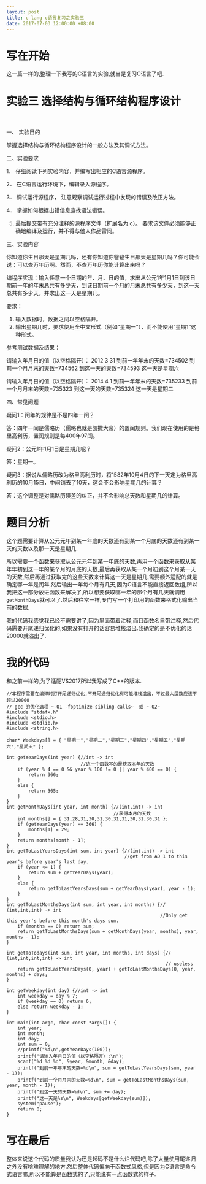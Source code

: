 ```yaml
---
layout: post
title: c lang c语言复习之实验三
date: 2017-07-03 12:00:00 +08:00
---
```


# 写在开始
这一篇一样的,整理一下我写的C语言的实验,就当是复习C语言了吧.

# 实验三 选择结构与循环结构程序设计

　

一、 实验目的

掌握选择结构与循环结构程序设计的一般方法及其调试方法。

二、实验要求

1． 仔细阅读下列实验内容，并编写出相应的C语言源程序。

2． 在C语言运行环境下，编辑录入源程序。

3． 调试运行源程序， 注意观察调试运行过程中发现的错误及改正方法。

4． 掌握如何根据出错信息查找语法错误。

5. 最后提交带有充分注释的源程序文件（扩展名为.c）。 要求该文件必须能够正确地编译及运行，并不得与他人作品雷同。

三、实验内容

你知道你生日那天是星期几吗，还有你知道你爸爸生日那天是星期几吗？你可能会说：可以查万年历啊。然而，不查万年历你能计算出来吗？　   

编程序实现：输入任意一个日期的年、月、日的值，求出从公元1年1月1日到该日期前一年的年末总共有多少天，到该日期前一个月的月末总共有多少天，到这一天总共有多少天，并求出这一天是星期几。

要求：

1. 输入数据时，数据之间以空格隔开。
　
2. 输出星期几时，要求使用全中文形式（例如“星期一”），而不能使用“星期1”这种形式。

参考测试数据及结果：

请输入年月日的值（以空格隔开）：
2012 3 31
到前一年年末的天数=734502
到前一个月月末的天数=734562
到这一天的天数=734593
这一天是星期六

请输入年月日的值（以空格隔开）：
2014 4 1
到前一年年末的天数=735233
到前一个月月末的天数=735323
到这一天的天数=735324
这一天是星期二

四、常见问题

疑问1：闰年的规律是不是四年一闰？

答：四年一闰是儒略历（儒略也就是凯撒大帝）的置闰规则。我们现在使用的是格里高利历，置闰规则是每400年97闰。

疑问2：公元1年1月1日是星期几呢？

答：星期一。

疑问3：据说从儒略历改为格里高利历时，将1582年10月4日的下一天定为格里高利历的10月15日，中间销去了10天，这会不会影响星期几的计算？

答：这个调整是对儒略历误差的纠正，并不会影响总天数和星期几的计算。
# 题目分析
这个题需要计算从公元元年到某一年底的天数还有到某一个月底的天数还有到某一天的天数以及那一天是星期几.

所以需要一个函数来获取从公元元年到某一年底的天数,再用一个函数来获取从某年年初到这一年的某个月的月底的天数,最后再获取从某一个月初到这个月某一天的天数,然后再通过获取完的这些天数来计算这一天是星期几,需要额外适配的就是确定哪一年是闰年,然后输出一年每个月有几天,因为C语言不能直接返回数组,所以我把这一部分放进函数来解决了,所以想要获取哪一年的那个月有几天就调用`getMonthDays`就可以了.然后和往常一样,专门写一个打印用的函数来格式化输出当前的数据.

我的代码我感觉我已经不需要讲了,因为里面带着注释,而且函数名自带注释,然后代码需要开尾递归优化的,如果没有打开的话容易堆栈溢出.我确定的是不优化的话20000就溢出了.
# 我的代码
和之前一样的,为了适配VS2017所以我写成了C++的版本.
```
//本程序需要在编译时打开尾递归优化,不开尾递归优化有可能堆栈溢出，不过最大层数应该不超过20000
// gcc 的优化选项 ~-O1 -foptimize-sibling-calls~  或 ~-O2~
#include "stdafx.h"
#include <stdio.h>
#include <stdlib.h>
#include <string.h>

char* Weekdays[] = { "星期一","星期二","星期三","星期四","星期五","星期六","星期天" };

int getYearDays(int year) {//int -> int
						   //这一个函数写的是获取本年的天数
	if (year % 4 == 0 && year % 100 != 0 || year % 400 == 0) {
		return 366;
	}
	else {
		return 365;
	}
}
int getMonthDays(int year, int month) {//(int,int) -> int
									   //获得本月的天数
	int months[] = { 31,28,31,30,31,30,31,31,30,31,30,31 };
	if (getYearDays(year) == 366) {
		months[1] = 29;
	}
	return months[month - 1];
}
int getToLastYearsDays(int sum, int year) {//(int,int) -> int
										   //get from AD 1 to this year's before year's last day.
	if (year <= 1) {
		return sum + getYearDays(year);
	}
	else {
		return getToLastYearsDays(sum + getYearDays(year), year - 1);
	}
}
int getToLastMonthsDays(int sum, int year, int months) {// (int,int,int) -> int
														//Only get this year's before this month's days sum.
	if (months == 0) return sum;
	return getToLastMonthsDays(sum + getMonthDays(year, months), year, months - 1);
}

int getToTodays(int sum, int year, int months, int days) {// (int,int,int,int) -> int
														  // useless
	return getToLastYearsDays(0, year) + getToLastMonthsDays(0, year, months) + days;
}

int getWeekday(int day) {//int -> int
	int weekday = day % 7;
	if (weekday == 0) return 6;
	else return weekday - 1;
}

int main(int argc, char const *argv[]) {
	int year;
	int month;
	int day;
	int sum = 0;
	//printf("%d\n",getYearDays(100));
	printf("请输入年月日的值（以空格隔开）:\n");
	scanf("%d %d %d", &year, &month, &day);
	printf("到前一年年末的天数=%d\n", sum = getToLastYearsDays(sum, year - 1));
	printf("到前一个月月末的天数=%d\n", sum = getToLastMonthsDays(sum, year, month - 1));
	printf("到这一天的天数=%d\n", sum += day);
	printf("这一天是%s\n", Weekdays[getWeekday(sum)]);
	system("pause");
	return 0;
}
```
# 写在最后
整体来说这个代码的质量我认为还是起码不是什么烂代码吧,除了大量使用尾递归之外没有啥难理解的地方.然后整体代码偏向于函数式风格,但是因为C语言是命令式语言嘛,所以不能算是函数式的了,只能说有一点函数式的样子.
